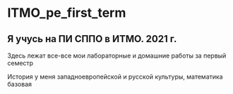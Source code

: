 # ITMO_pe_first_term
## Я учусь на ПИ СППО в ИТМО. 2021 г.

Здесь лежат все-все мои лабораторные и домашние работы за первый семестр

История у меня западноевропейской и русской культуры, математика базовая
